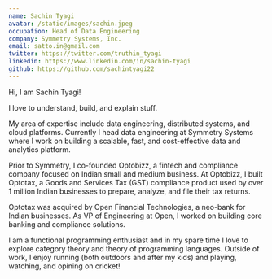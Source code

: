 ```yaml
---
name: Sachin Tyagi
avatar: /static/images/sachin.jpeg
occupation: Head of Data Engineering
company: Symmetry Systems, Inc.
email: satto.in@gmail.com
twitter: https://twitter.com/truthin_tyagi
linkedin: https://www.linkedin.com/in/sachin-tyagi
github: https://github.com/sachintyagi22
---
```


Hi, I am Sachin Tyagi!

I love to understand, build, and explain stuff.

My area of expertise include data engineering, distributed systems, and cloud platforms. Currently I head data engineering at Symmetry Systems where I work on building a scalable, fast, and cost-effective data and analytics platform.

Prior to Symmetry, I co-founded Optobizz, a fintech and compliance company focused on Indian small and medium business. At Optobizz, I built Optotax, a Goods and Services Tax (GST) compliance product used by over 1 million Indian businesses to prepare, analyze, and file their tax returns.

Optotax was acquired by Open Financial Technologies, a neo-bank for Indian businesses. As VP of Engineering at Open, I worked on building core banking and compliance solutions.

I am a functional programming enthusiast and in my spare time I love to explore category theory and theory of programming languages. Outside of work, I enjoy running (both outdoors and after my kids) and playing, watching, and opining on cricket!
